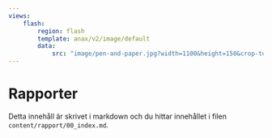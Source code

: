 ```yaml
---
views:
    flash:
        region: flash
        template: anax/v2/image/default
        data:
            src: "image/pen-and-paper.jpg?width=1100&height=150&crop-to-fit"
---
```

Rapporter
=========================

Detta innehåll är skrivet i markdown och du hittar innehållet i filen `content/rapport/00_index.md`.

